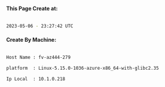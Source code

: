 
   
#### This Page Create at:

```bash

2023-05-06 - 23:27:42 UTC

```

#### Create By Machine:

```bash

Host Name : fv-az444-279

platform  : Linux-5.15.0-1036-azure-x86_64-with-glibc2.35

Ip Local  : 10.1.0.218

```

